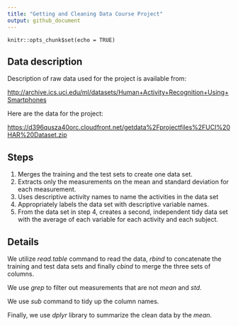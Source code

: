 ```yaml
---
title: "Getting and Cleaning Data Course Project"
output: github_document
---
```


```{r setup, include=FALSE}
knitr::opts_chunk$set(echo = TRUE)
```

## Data description

Description of raw data used for the project is available from:

http://archive.ics.uci.edu/ml/datasets/Human+Activity+Recognition+Using+Smartphones

Here are the data for the project:

https://d396qusza40orc.cloudfront.net/getdata%2Fprojectfiles%2FUCI%20HAR%20Dataset.zip

## Steps

1. Merges the training and the test sets to create one data set.
2. Extracts only the measurements on the mean and standard deviation for each measurement.
3. Uses descriptive activity names to name the activities in the data set
4. Appropriately labels the data set with descriptive variable names.
5. From the data set in step 4, creates a second, independent tidy data set with the average of each variable for each activity and each subject.

## Details

We utilize *read.table* command to read the data, *rbind* to concatenate the training and test data sets and finally *cbind* to merge the three sets of columns.

We use *grep* to filter out measurements that are not *mean* and *std*.

We use *sub* command to tidy up the column names.

Finally, we use *dplyr* library to summarize the clean data by the *mean*.
